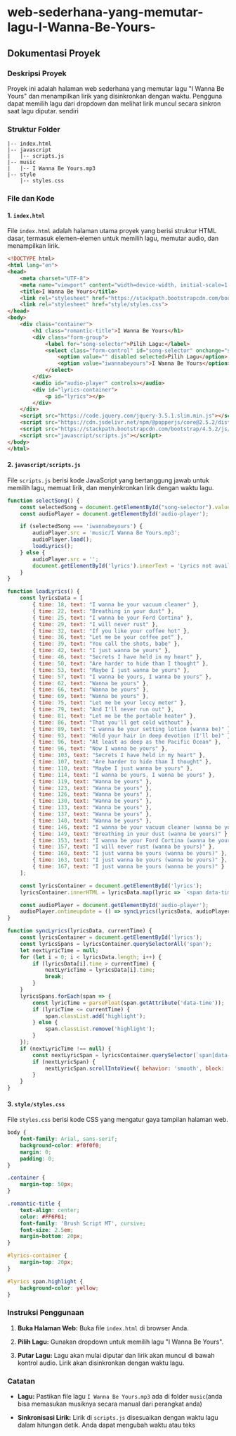 # web-sederhana-yang-memutar-lagu-I-Wanna-Be-Yours-

## Dokumentasi Proyek

### Deskripsi Proyek
Proyek ini adalah halaman web sederhana yang memutar lagu "I Wanna Be Yours" dan menampilkan lirik yang disinkronkan dengan waktu. Pengguna dapat memilih lagu dari dropdown dan melihat lirik muncul secara sinkron saat lagu diputar. sendiri

### Struktur Folder
```
|-- index.html
|-- javascript
|   |-- scripts.js
|-- music
|   |-- I Wanna Be Yours.mp3
|-- style
    |-- styles.css
```

### File dan Kode

#### 1. `index.html`

File `index.html` adalah halaman utama proyek yang berisi struktur HTML dasar, termasuk elemen-elemen untuk memilih lagu, memutar audio, dan menampilkan lirik.

```html
<!DOCTYPE html>
<html lang="en">
<head>
    <meta charset="UTF-8">
    <meta name="viewport" content="width=device-width, initial-scale=1.0">
    <title>I Wanna Be Yours</title>
    <link rel="stylesheet" href="https://stackpath.bootstrapcdn.com/bootstrap/4.5.2/css/bootstrap.min.css">
    <link rel="stylesheet" href="style/styles.css">
</head>
<body>
    <div class="container">
        <h1 class="romantic-title">I Wanna Be Yours</h1>
        <div class="form-group">
            <label for="song-selector">Pilih Lagu:</label>
            <select class="form-control" id="song-selector" onchange="selectSong()">
                <option value="" disabled selected>Pilih Lagu</option>
                <option value="iwannabeyours">I Wanna Be Yours</option>
            </select>
        </div>
        <audio id="audio-player" controls></audio>
        <div id="lyrics-container">
            <p id="lyrics"></p>
        </div>
    </div>
    <script src="https://code.jquery.com/jquery-3.5.1.slim.min.js"></script>
    <script src="https://cdn.jsdelivr.net/npm/@popperjs/core@2.5.2/dist/umd/popper.min.js"></script>
    <script src="https://stackpath.bootstrapcdn.com/bootstrap/4.5.2/js/bootstrap.min.js"></script>
    <script src="javascript/scripts.js"></script>
</body>
</html>
```

#### 2. `javascript/scripts.js`

File `scripts.js` berisi kode JavaScript yang bertanggung jawab untuk memilih lagu, memuat lirik, dan menyinkronkan lirik dengan waktu lagu.

```javascript
function selectSong() {
    const selectedSong = document.getElementById("song-selector").value;
    const audioPlayer = document.getElementById('audio-player');

    if (selectedSong === 'iwannabeyours') {
        audioPlayer.src = 'music/I Wanna Be Yours.mp3'; 
        audioPlayer.load(); 
        loadLyrics(); 
    } else {
        audioPlayer.src = ''; 
        document.getElementById('lyrics').innerText = 'Lyrics not available.';
    }
}

function loadLyrics() {
    const lyricsData = [
        { time: 18, text: "I wanna be your vacuum cleaner" },
        { time: 22, text: "Breathing in your dust" },
        { time: 25, text: "I wanna be your Ford Cortina" },
        { time: 29, text: "I will never rust" },
        { time: 32, text: "If you like your coffee hot" },
        { time: 36, text: "Let me be your coffee pot" },
        { time: 39, text: "You call the shots, babe" },
        { time: 42, text: "I just wanna be yours" },
        { time: 46, text: "Secrets I have held in my heart" },
        { time: 50, text: "Are harder to hide than I thought" },
        { time: 53, text: "Maybe I just wanna be yours" },
        { time: 57, text: "I wanna be yours, I wanna be yours" },
        { time: 62, text: "Wanna be yours" },
        { time: 66, text: "Wanna be yours" },
        { time: 69, text: "Wanna be yours" },
        { time: 75, text: "Let me be your leccy meter" },
        { time: 79, text: "And I'll never run out" },
        { time: 81, text: "Let me be the portable heater" },
        { time: 86, text: "That you'll get cold without" },
        { time: 89, text: "I wanna be your setting lotion (wanna be)" },
        { time: 93, text: "Hold your hair in deep devotion (I'll be)" },
        { time: 96, text: "At least as deep as the Pacific Ocean" },
        { time: 96, text: "Now I wanna be yours" },
        { time: 103, text: "Secrets I have held in my heart" },
        { time: 107, text: "Are harder to hide than I thought" },
        { time: 110, text: "Maybe I just wanna be yours" },
        { time: 114, text: "I wanna be yours, I wanna be yours" },
        { time: 119, text: "Wanna be yours" },
        { time: 123, text: "Wanna be yours" },
        { time: 126, text: "Wanna be yours" },
        { time: 130, text: "Wanna be yours" },
        { time: 133, text: "Wanna be yours" },
        { time: 137, text: "Wanna be yours" },
        { time: 140, text: "Wanna be yours" },
        { time: 146, text: "I wanna be your vacuum cleaner (wanna be yours)" },
        { time: 149, text: "Breathing in your dust (wanna be yours)" },
        { time: 153, text: "I wanna be your Ford Cortina (wanna be yours)" },
        { time: 157, text: "I will never rust (wanna be yours)" },
        { time: 160, text: "I just wanna be yours (wanna be yours)" },
        { time: 163, text: "I just wanna be yours (wanna be yours)" },
        { time: 167, text: "I just wanna be yours (wanna be yours)" }
    ];

    const lyricsContainer = document.getElementById('lyrics');
    lyricsContainer.innerHTML = lyricsData.map(lyric => `<span data-time="${lyric.time}">${lyric.text}</span><br>`).join('');

    const audioPlayer = document.getElementById('audio-player');
    audioPlayer.ontimeupdate = () => syncLyrics(lyricsData, audioPlayer.currentTime);
}

function syncLyrics(lyricsData, currentTime) {
    const lyricsContainer = document.getElementById('lyrics');
    const lyricsSpans = lyricsContainer.querySelectorAll('span');
    let nextLyricTime = null;
    for (let i = 0; i < lyricsData.length; i++) {
        if (lyricsData[i].time > currentTime) {
            nextLyricTime = lyricsData[i].time;
            break;
        }
    }
    lyricsSpans.forEach(span => {
        const lyricTime = parseFloat(span.getAttribute('data-time'));
        if (lyricTime <= currentTime) {
            span.classList.add('highlight');
        } else {
            span.classList.remove('highlight');
        }
    });
    if (nextLyricTime !== null) {
        const nextLyricSpan = lyricsContainer.querySelector(`span[data-time="${nextLyricTime}"]`);
        if (nextLyricSpan) {
            nextLyricSpan.scrollIntoView({ behavior: 'smooth', block: 'center' });
        }
    }
}
```

#### 3. `style/styles.css`

File `styles.css` berisi kode CSS yang mengatur gaya tampilan halaman web.

```css
body {
    font-family: Arial, sans-serif;
    background-color: #f0f0f0;
    margin: 0;
    padding: 0;
}

.container {
    margin-top: 50px;
}

.romantic-title {
    text-align: center;
    color: #FF6F61;
    font-family: 'Brush Script MT', cursive;
    font-size: 2.5em;
    margin-bottom: 20px;
}

#lyrics-container {
    margin-top: 20px;
}

#lyrics span.highlight {
    background-color: yellow;
}
```

### Instruksi Penggunaan

1. **Buka Halaman Web:**
   Buka file `index.html` di browser Anda.

2. **Pilih Lagu:**
   Gunakan dropdown untuk memilih lagu "I Wanna Be Yours".

3. **Putar Lagu:**
   Lagu akan mulai diputar dan lirik akan muncul di bawah kontrol audio. Lirik akan disinkronkan dengan waktu lagu.

### Catatan

- **Lagu:**
  Pastikan file lagu `I Wanna Be Yours.mp3` ada di folder `music`(anda bisa memasukan musiknya secara manual dari perangkat anda)

- **Sinkronisasi Lirik:**
  Lirik di `scripts.js` disesuaikan dengan waktu lagu dalam hitungan detik. Anda dapat mengubah waktu atau teks 
